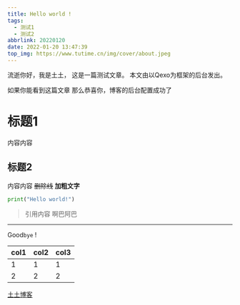 ```yaml
---
title: Hello world !
tags:
  - 测试1
  - 测试2
abbrlink: 20220120
date: 2022-01-20 13:47:39
top_img: https://www.tutime.cn/img/cover/about.jpeg
---
```


流逝你好，我是土土，
这是一篇测试文章。
本文由以Qexo为框架的后台发出。

<!--more-->

如果你能看到这篇文章
那么恭喜你，博客的后台配置成功了

# 标题1

内容内容

## 标题2

内容内容
~~删除线~~
**加粗文字**

```python
print("Hello world!")
```

> 引用内容
> 啊巴阿巴

---

Good`bye` !

| col1 | col2 | col3 |
| --- | --- | --- |
| 1 |  1|  1|
|  2|  2| 2 |

[土土博客](https://www.tutime.cn/)

